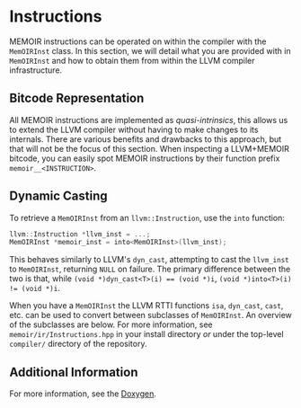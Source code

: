 # Instructions
MEMOIR instructions can be operated on within the compiler with the `MemOIRInst` class.
In this section, we will detail what you are provided with in `MemOIRInst` and how to obtain them from within the LLVM compiler infrastructure.

## Bitcode Representation
All MEMOIR instructions are implemented as _quasi-intrinsics_, this allows us to extend the LLVM compiler without having to make changes to its internals.
There are various benefits and drawbacks to this approach, but that will not be the focus of this section.
When inspecting a LLVM+MEMOIR bitcode, you can easily spot MEMOIR instructions by their function prefix `memoir__<INSTRUCTION>`.

## Dynamic Casting
To retrieve a `MemOIRInst` from an `llvm::Instruction`, use the `into` function:
```cpp
llvm::Instruction *llvm_inst = ...;
MemOIRInst *memoir_inst = into<MemOIRInst>(llvm_inst);
```
This behaves similarly to LLVM's `dyn_cast`, attempting to cast the `llvm_inst` to `MemOIRInst`, returning `NULL` on failure.
The primary difference between the two is that, while `(void *)dyn_cast<T>(i) == (void *)i`, `(void *)into<T>(i) != (void *)i`.

When you have a `MemOIRInst` the LLVM RTTI functions `isa`, `dyn_cast`, `cast`, etc. can be used to convert between subclasses of `MemOIRInst`.
An overview of the subclasses are below.
For more information, see `memoir/ir/Instructions.hpp` in your install directory _or_ under the top-level `compiler/` directory of the repository.

## Additional Information
For more information, see the [Doxygen](https://mcmichen.cc/memoir-doxygen/structllvm_1_1memoir_1_1MemOIRInst.html).
